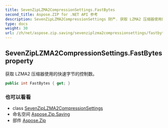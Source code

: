 ```yaml
---
title: SevenZipLZMA2CompressionSettings.FastBytes
second_title: Aspose.ZIP for .NET API 参考
description: SevenZipLZMA2CompressionSettings 财产. 获取 LZMA2 压缩器使用的快速字节的控制数
type: docs
weight: 30
url: /zh/net/aspose.zip.saving/sevenziplzma2compressionsettings/fastbytes/
---
```

## SevenZipLZMA2CompressionSettings.FastBytes property

获取 LZMA2 压缩器使用的快速字节的控制数。

```csharp
public int FastBytes { get; }
```

### 也可以看看

* class [SevenZipLZMA2CompressionSettings](../)
* 命名空间 [Aspose.Zip.Saving](../../sevenziplzma2compressionsettings/)
* 部件 [Aspose.Zip](../../../)


